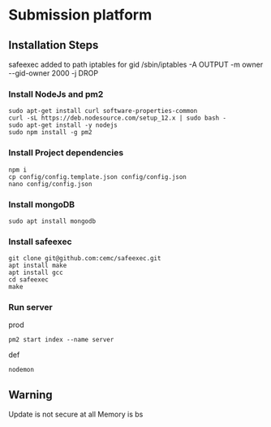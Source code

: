 # Submission platform

## Installation Steps

safeexec added to path
iptables for gid
/sbin/iptables -A OUTPUT -m owner --gid-owner 2000 -j DROP

### Install NodeJs and pm2

```
sudo apt-get install curl software-properties-common
curl -sL https://deb.nodesource.com/setup_12.x | sudo bash -
sudo apt-get install -y nodejs
sudo npm install -g pm2
```

### Install Project dependencies

```
npm i
cp config/config.template.json config/config.json
nano config/config.json
```

### Install mongoDB

```
sudo apt install mongodb
```

### Install safeexec

```
git clone git@github.com:cemc/safeexec.git
apt install make
apt install gcc
cd safeexec
make
```

### Run server

prod
```
pm2 start index --name server
```

def
```
nodemon
```

## Warning

Update is not secure at all
Memory is bs
